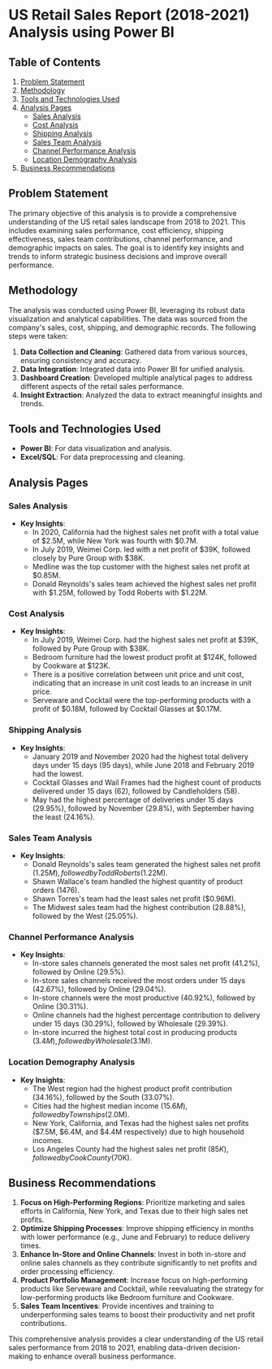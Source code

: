 # US Retail Sales Report (2018-2021) Analysis using Power BI

## Table of Contents
1. [Problem Statement](#problem-statement)
2. [Methodology](#methodology)
3. [Tools and Technologies Used](#tools-and-technologies-used)
4. [Analysis Pages](#analysis-pages)
   - [Sales Analysis](#sales-analysis)
   - [Cost Analysis](#cost-analysis)
   - [Shipping Analysis](#shipping-analysis)
   - [Sales Team Analysis](#sales-team-analysis)
   - [Channel Performance Analysis](#channel-performance-analysis)
   - [Location Demography Analysis](#location-demography-analysis)
5. [Business Recommendations](#business-recommendations)

## Problem Statement
The primary objective of this analysis is to provide a comprehensive understanding of the US retail sales landscape from 2018 to 2021. This includes examining sales performance, cost efficiency, shipping effectiveness, sales team contributions, channel performance, and demographic impacts on sales. The goal is to identify key insights and trends to inform strategic business decisions and improve overall performance.


## Methodology
The analysis was conducted using Power BI, leveraging its robust data visualization and analytical capabilities. The data was sourced from the company's sales, cost, shipping, and demographic records. The following steps were taken:

1. **Data Collection and Cleaning**: Gathered data from various sources, ensuring consistency and accuracy.
2. **Data Integration**: Integrated data into Power BI for unified analysis.
3. **Dashboard Creation**: Developed multiple analytical pages to address different aspects of the retail sales performance.
4. **Insight Extraction**: Analyzed the data to extract meaningful insights and trends.

## Tools and Technologies Used
- **Power BI**: For data visualization and analysis.
- **Excel/SQL**: For data preprocessing and cleaning.

## Analysis Pages

### Sales Analysis
- **Key Insights**:
  - In 2020, California had the highest sales net profit with a total value of $2.5M, while New York was fourth with $0.7M.
  - In July 2019, Weimei Corp. led with a net profit of $39K, followed closely by Pure Group with $38K.
  - Medline was the top customer with the highest sales net profit at $0.85M.
  - Donald Reynolds's sales team achieved the highest sales net profit with $1.25M, followed by Todd Roberts with $1.22M.

### Cost Analysis
- **Key Insights**:
  - In July 2019, Weimei Corp. had the highest sales net profit at $39K, followed by Pure Group with $38K.
  - Bedroom furniture had the lowest product profit at $124K, followed by Cookware at $123K.
  - There is a positive correlation between unit price and unit cost, indicating that an increase in unit cost leads to an increase in unit price.
  - Serveware and Cocktail were the top-performing products with a profit of $0.18M, followed by Cocktail Glasses at $0.17M.

### Shipping Analysis
- **Key Insights**:
  - January 2019 and November 2020 had the highest total delivery days under 15 days (95 days), while June 2018 and February 2019 had the lowest.
  - Cocktail Glasses and Wail Frames had the highest count of products delivered under 15 days (62), followed by Candleholders (58).
  - May had the highest percentage of deliveries under 15 days (29.95%), followed by November (29.8%), with September having the least (24.16%).

### Sales Team Analysis
- **Key Insights**:
  - Donald Reynolds's sales team generated the highest sales net profit ($1.25M), followed by Todd Roberts ($1.22M).
  - Shawn Wallace's team handled the highest quantity of product orders (1476).
  - Shawn Torres's team had the least sales net profit ($0.96M).
  - The Midwest sales team had the highest contribution (28.88%), followed by the West (25.05%).

### Channel Performance Analysis
- **Key Insights**:
  - In-store sales channels generated the most sales net profit (41.2%), followed by Online (29.5%).
  - In-store sales channels received the most orders under 15 days (42.67%), followed by Online (29.04%).
  - In-store channels were the most productive (40.92%), followed by Online (30.31%).
  - Online channels had the highest percentage contribution to delivery under 15 days (30.29%), followed by Wholesale (29.39%).
  - In-store incurred the highest total cost in producing products ($3.4M), followed by Wholesale ($3.1M).

### Location Demography Analysis
- **Key Insights**:
  - The West region had the highest product profit contribution (34.16%), followed by the South (33.07%).
  - Cities had the highest median income ($15.6M), followed by Townships ($2.0M).
  - New York, California, and Texas had the highest sales net profits ($7.5M, $6.4M, and $4.4M respectively) due to high household incomes.
  - Los Angeles County had the highest sales net profit ($85K), followed by Cook County ($70K).

## Business Recommendations
1. **Focus on High-Performing Regions**: Prioritize marketing and sales efforts in California, New York, and Texas due to their high sales net profits.
2. **Optimize Shipping Processes**: Improve shipping efficiency in months with lower performance (e.g., June and February) to reduce delivery times.
3. **Enhance In-Store and Online Channels**: Invest in both in-store and online sales channels as they contribute significantly to net profits and order processing efficiency.
4. **Product Portfolio Management**: Increase focus on high-performing products like Serveware and Cocktail, while reevaluating the strategy for low-performing products like Bedroom furniture and Cookware.
5. **Sales Team Incentives**: Provide incentives and training to underperforming sales teams to boost their productivity and net profit contributions.

This comprehensive analysis provides a clear understanding of the US retail sales performance from 2018 to 2021, enabling data-driven decision-making to enhance overall business performance.
